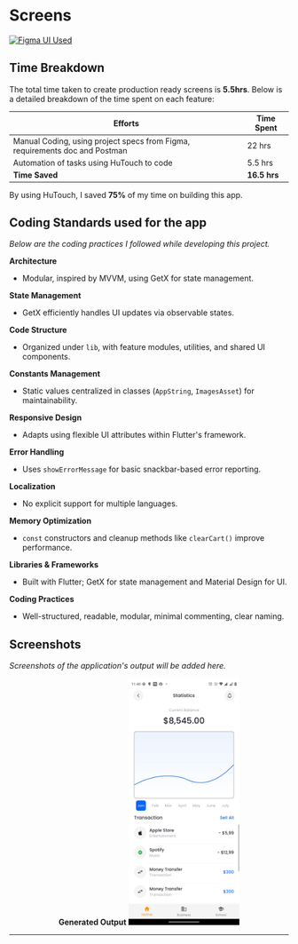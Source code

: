 # Screens

 [<img src="https://upload.wikimedia.org/wikipedia/commons/3/33/Figma-logo.svg" alt="Figma UI Used" style="width: 128px; height: 32px;">](https://www.figma.com/design/bB88a91SNGlaxrBGtlSF4u/Free-Banking-Mobile-App-Ui-Kit-With-light---Dark-Mode-High-Quality-Ui-43--Screen-template--Community-?node-id=202-1016&t=cRCvPOzOLAnm8IYr-1)


## Time Breakdown

The total time taken to create production ready screens is **5.5hrs**. Below is a detailed breakdown of the time spent on each feature:

| **Efforts**            | **Time Spent** |
|------------------------|----------------|
|      Manual Coding, using project specs from Figma, requirements doc and Postman         | 22 hrs        |
| Automation of tasks using HuTouch to code             | 5.5 hrs        |
| **Time Saved**              |**16.5 hrs**|

By using HuTouch, I saved **75%** of my time on building this app.

## Coding Standards used for the app
*Below are the coding practices I followed while developing this project.*

**Architecture**
- Modular, inspired by MVVM, using GetX for state management.

**State Management**
- GetX efficiently handles UI updates via observable states.

**Code Structure**
- Organized under `lib`, with feature modules, utilities, and shared UI components.

**Constants Management**
- Static values centralized in classes (`AppString`, `ImagesAsset`) for maintainability.

**Responsive Design**
- Adapts using flexible UI attributes within Flutter's framework.

**Error Handling**
- Uses `showErrorMessage` for basic snackbar-based error reporting.

**Localization**
- No explicit support for multiple languages.

**Memory Optimization**
- `const` constructors and cleanup methods like `clearCart()` improve performance.

**Libraries & Frameworks**
- Built with Flutter; GetX for state management and Material Design for UI.

**Coding Practices**
- Well-structured, readable, modular, minimal commenting, clear naming.


## Screenshots

*Screenshots of the application's output will be added here.*

<div style="display: flex; justify-content: space-around; gap: 20px;">
    <div>
        <b>Generated Output</b>
        <img src="assets/screen1.jpg" alt="Profile Screen" width="200"/>
    </div>
</div>

---
